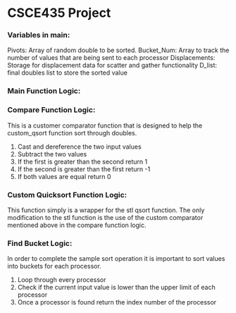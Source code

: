 # CSCE435 Project

### Variables in main:
 
  Pivots: Array of random double to be sorted.
  Bucket_Num: Array to track the number of values that are being sent to each processor
  Displacements: Storage for displacement data for scatter and gather functionality
  D_list: final doubles list to store the sorted value

### Main Function Logic:
  
  
### Compare Function Logic:
  This is a customer comparator function that is designed to help the custom_qsort function sort through doubles.

  1. Cast and dereference the two input values
  2. Subtract the two values
  3. If the first is greater than the second return 1
  4. If the second is greater than the first return -1
  5. If both values are equal return 0
  
### Custom Quicksort Function Logic:
  This function simply is a wrapper for the stl qsort function. 
  The only modification to the stl function is the use of the custom comparator mentioned above in the compare function logic.

### Find Bucket Logic:
  In order to complete the sample sort operation it is important to sort values into buckets for each processor.

  1. Loop through every processor
  2. Check if the current input value is lower than the upper limit of each processor
  3. Once a processor is found return the index number of the processor

